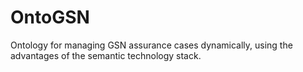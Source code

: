 # OntoGSN
Ontology for managing GSN assurance cases dynamically, using the advantages of the semantic technology stack.
